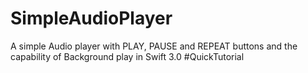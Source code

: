 # SimpleAudioPlayer
A simple Audio player with PLAY, PAUSE and REPEAT buttons and the capability of Background play in Swift 3.0
#QuickTutorial
